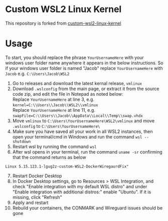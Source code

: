 # Custom WSL2 Linux Kernel

This repository is forked from 
[ custom-wsl2-linux-kernel](https://github.com/LGUG2Z/custom-wsl2-linux-kernel/tree/linux-msft-wsl-5.15.133.1)

# Usage

To start, you should replace the phrase `YourUsernameHere` with your windows user folder name anywhere it appears in the below instructions. So if your windows user folder is named "Jacob" replace `YourUsernameHere` with `Jacob` e.g. `C:\Users\Jacob\WSL2`

1. Go to releases and download the latest kernal release, `vmlinux`
2. Download `.wslconfig` from the main page, or extract it from the source code zip, and edit the file in Notepad as noted below:      
   Replace `YourUsernameHere` at line 3, e.g. `kernel=C:\\Users\\Jacob\\WSL2\\vmlinux`  
   Replace `YourUsernameHere` at line 11, e.g. `swapFile=C:\\Users\\Jacob\\AppData\\Local\\Temp\\swap.vhdx`   
4. Move `vmlinux` to `C:\Users\YourUsernameHere\WSL2\vmlinux` and move `.wslconfig` to `C:\Users\YourUsernameHere\`
6. Make sure you have saved all your work in all WSL2 instances, then open your terminal/cmd in Windows and run the command `wsl --shutdown`  
7. Restart wsl by running the command `wsl`  
8. After wsl opens in your terminal, run the command `uname -sr` confirming that the command returns as below
```
Linux 5.15.123.1-lgug2z-custom-WSL2-DockerWiregaurdFix"
```  
7. Restart Docker Desktop  
8. In Docker Desktop settings, go to Resources > WSL Integration, and check "Enable integration with my default WSL distro" and under "Enable integration with additional distros:" enable "Ubuntu". If it is missing, click "Refresh"  
9. Apply and restart  
10. Rebuild your containers, the CONMARK and Wireguard issues should be gone  
